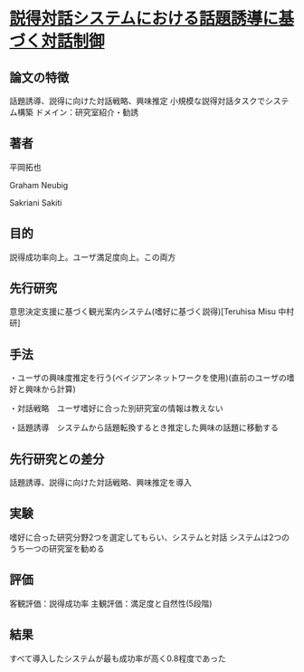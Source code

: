 # [説得対話システムにおける話題誘導に基づく対話制御](https://ipsj.ixsq.nii.ac.jp/ej/?action=pages_view_main&active_action=repository_view_main_item_detail&item_id=87721&item_no=1&page_id=13&block_id=8)

## 論文の特徴
話題誘導、説得に向けた対話戦略、興味推定
小規模な説得対話タスクでシステム構築
ドメイン：研究室紹介・勧誘

## 著者
平岡拓也

Graham Neubig

Sakriani Sakiti

## 目的
説得成功率向上。ユーザ満足度向上。この両方

## 先行研究
意思決定支援に基づく観光案内システム(嗜好に基づく説得)[Teruhisa Misu 中村研]

## 手法
・ユーザの興味度推定を行う(ベイジアンネットワークを使用)(直前のユーザの嗜好と興味から計算)

・対話戦略　ユーザ嗜好に合った別研究室の情報は教えない

・話題誘導　システムから話題転換するとき推定した興味の話題に移動する

## 先行研究との差分
話題誘導、説得に向けた対話戦略、興味推定を導入

## 実験
嗜好に合った研究分野2つを選定してもらい、システムと対話
システムは2つのうち一つの研究室を勧める

## 評価
客観評価：説得成功率
主観評価：満足度と自然性(5段階)

## 結果
すべて導入したシステムが最も成功率が高く0.8程度であった

